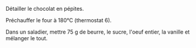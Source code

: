 Détailler le chocolat en pépites.

Préchauffer le four à 180°C (thermostat 6).

Dans un saladier, mettre 75 g de beurre, le sucre, l'oeuf entier, la vanille et mélanger le tout.